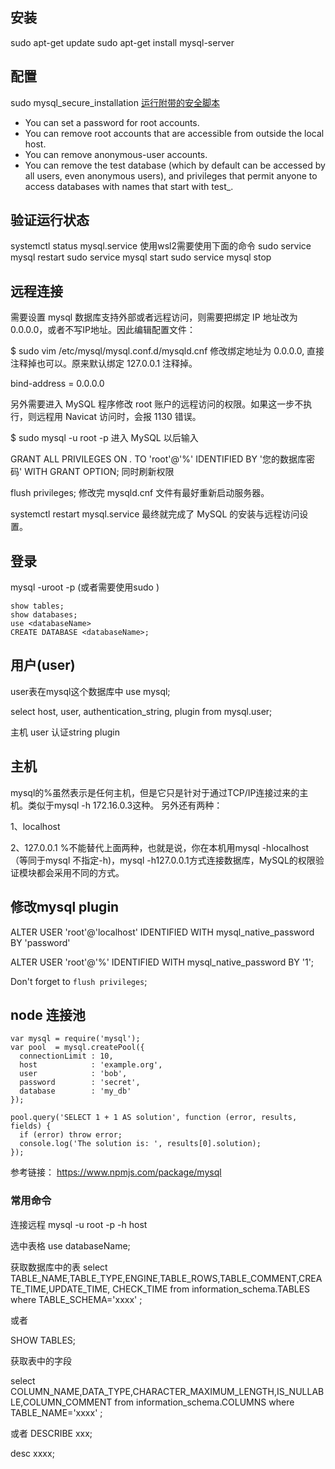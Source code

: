 ## 安装
sudo apt-get update
sudo apt-get install mysql-server

## 配置
sudo mysql_secure_installation
[运行附带的安全脚本](https://dev.mysql.com/doc/refman/5.7/en/mysql-secure-installation.html)
* You can set a password for root accounts.
* You can remove root accounts that are accessible from outside the local host.
* You can remove anonymous-user accounts.
* You can remove the test database (which by default can be accessed by all users, even anonymous users), and privileges that permit anyone to access databases with names that start with test_.

## 验证运行状态
 systemctl status mysql.service
使用wsl2需要使用下面的命令
sudo service mysql restart
sudo service mysql start
sudo service mysql stop

## 远程连接
需要设置 mysql 数据库支持外部或者远程访问，则需要把绑定 IP 地址改为 0.0.0.0，或者不写IP地址。因此编辑配置文件：

$ sudo vim /etc/mysql/mysql.conf.d/mysqld.cnf
修改绑定地址为 0.0.0.0, 直接注释掉也可以。原来默认绑定 127.0.0.1 注释掉。

bind-address = 0.0.0.0

另外需要进入 MySQL 程序修改 root 账户的远程访问的权限。如果这一步不执行，则远程用 Navicat 访问时，会报 1130 错误。

$ sudo mysql -u root -p
进入 MySQL 以后输入

GRANT ALL PRIVILEGES ON *.* TO 'root'@'%' IDENTIFIED BY '您的数据库密码' WITH GRANT OPTION;
同时刷新权限

flush privileges;
修改完 mysqld.cnf 文件有最好重新启动服务器。

systemctl restart mysql.service
最终就完成了 MySQL 的安装与远程访问设置。


## 登录
mysql -uroot -p (或者需要使用sudo )

```
show tables;
show databases;
use <databaseName>
CREATE DATABASE <databaseName>;

```
## 用户(user)
user表在mysql这个数据库中
use mysql;

select host, user, authentication_string, plugin from mysql.user;

主机 user 认证string plugin

## 主机
mysql的%虽然表示是任何主机，但是它只是针对于通过TCP/IP连接过来的主机。类似于mysql -h 172.16.0.3这种。 
另外还有两种：

1、localhost

2、127.0.0.1 
%不能替代上面两种，也就是说，你在本机用mysql -hlocalhost（等同于mysql 不指定-h)，mysql -h127.0.0.1方式连接数据库，MySQL的权限验证模块都会采用不同的方式。

## 修改mysql plugin
ALTER USER 'root'@'localhost' IDENTIFIED WITH mysql_native_password BY 'password'

ALTER USER 'root'@'%' IDENTIFIED WITH mysql_native_password BY '1';

Don't forget to `flush privileges`;



## node 连接池
```
var mysql = require('mysql');
var pool  = mysql.createPool({
  connectionLimit : 10,
  host            : 'example.org',
  user            : 'bob',
  password        : 'secret',
  database        : 'my_db'
});
 
pool.query('SELECT 1 + 1 AS solution', function (error, results, fields) {
  if (error) throw error;
  console.log('The solution is: ', results[0].solution);
});
```
参考链接： https://www.npmjs.com/package/mysql


### 常用命令
连接远程
mysql -u root -p -h host

选中表格
use databaseName;

获取数据库中的表
select TABLE_NAME,TABLE_TYPE,ENGINE,TABLE_ROWS,TABLE_COMMENT,CREATE_TIME,UPDATE_TIME, CHECK_TIME from information_schema.TABLES where TABLE_SCHEMA='xxxx' ;

或者

SHOW TABLES;

获取表中的字段

select COLUMN_NAME,DATA_TYPE,CHARACTER_MAXIMUM_LENGTH,IS_NULLABLE,COLUMN_COMMENT from information_schema.COLUMNS where TABLE_NAME='xxxx' ;

或者
DESCRIBE xxx;

desc xxxx;